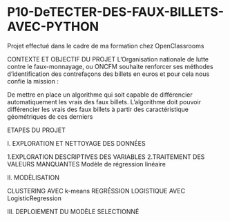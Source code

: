 # P10-DeTECTER-DES-FAUX-BILLETS-AVEC-PYTHON

Projet effectué dans le cadre de ma formation chez OpenClassrooms

CONTEXTE ET OBJECTIF DU PROJET
L’Organisation nationale de lutte contre le faux-monnayage, ou ONCFM souhaite renforcer ses méthodes d’identification des contrefaçons des billets en euros et pour cela nous confie la mission :

De mettre en place un algorithme qui soit capable de différencier automatiquement les vrais des faux billets.
L’algorithme doit pouvoir différencier les vrais des faux billets à partir des caractéristique géométriques de ces derniers


ETAPES DU PROJET

I. EXPLORATION ET NETTOYAGE DES DONNÉES

1.EXPLORATION DESCRIPTIVES DES VARIABLES 
2.TRAITEMENT DES VALEURS MANQUANTES
Modèle de régression linéaire

II. MODÈLISATION

CLUSTERING AVEC k-means
REGRÉSSION LOGISTIQUE AVEC LogisticRegression

III. DEPLOIEMENT DU MODÈLE SELECTIONNÉ

